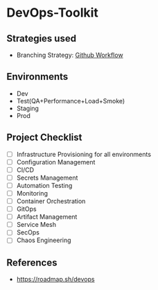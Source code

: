 # DevOps-Toolkit

## Strategies used
- Branching Strategy: [Github Workflow][1]

## Environments
- Dev
- Test(QA+Performance+Load+Smoke)
- Staging
- Prod

## Project Checklist
- [ ] Infrastructure Provisioning for all environments
- [ ] Configuration Management
- [ ] CI/CD
- [ ] Secrets Management
- [ ] Automation Testing
- [ ] Monitoring
- [ ] Container Orchestration
- [ ] GitOps
- [ ] Artifact Management
- [ ] Service Mesh
- [ ] SecOps
- [ ] Chaos Engineering

## References
- https://roadmap.sh/devops

<!-- Links -->
[1]: https://docs.github.com/en/get-started/quickstart/github-flow
